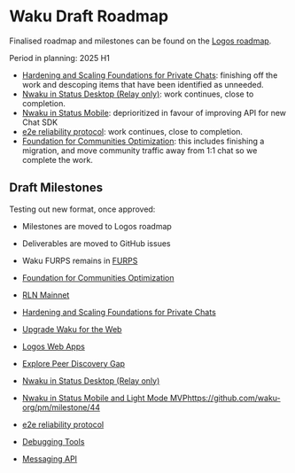 # Waku Draft Roadmap

Finalised roadmap and milestones can be found on the [Logos roadmap](https://roadmap.logos.co/waku/).

Period in planning: 2025 H1

- [Hardening and Scaling Foundations for Private Chats](https://roadmap.logos.co/waku/milestones/open/2025-hardening-and-scaling-foundations-for-private-chats): finishing off the work and descoping items that have been identified as unneeded.
- [Nwaku in Status Desktop (Relay only)](https://roadmap.logos.co/waku/milestones/open/2024-nwaku-in-status-desktop): work continues, close to completion. 
- [Nwaku in Status Mobile](https://roadmap.logos.co/waku/milestones/open/2025-nwaku-in-status-mobile): deprioritized in favour of improving API for new Chat SDK
- [e2e reliability protocol](https://roadmap.logos.co/waku/milestones/open/2024-e2e-reliability-protocol): work continues, close to completion.
- [Foundation for Communities Optimization](https://github.com/waku-org/pm/milestone/31): this includes finishing a migration, and move community traffic away from 1:1 chat so we complete the work.

## Draft Milestones

Testing out new format, once approved:

- Milestones are moved to Logos roadmap
- Deliverables are moved to GitHub issues
- Waku FURPS remains in [FURPS](/FURPS/README.md)

- [Foundation for Communities Optimization](foundation_for_communities_optimisation.md)
- [RLN Mainnet](deploy_rln_onchain_tree_on_l2_testnet.md)
- [Hardening and Scaling Foundations for Private Chats](hardening_and_scaling_foundation_for_private_chat.md)
- [Upgrade Waku for the Web](https://github.com/waku-org/pm/milestone/43)
- [Logos Web Apps](formalize_logos_web_apps.md)
- [Explore Peer Discovery Gap](https://github.com/waku-org/pm/milestone/44)
- [Nwaku in Status Desktop (Relay only)](integrate_nwaku_in_status_desktop_relay_mode_only.md)
- [Nwaku in Status Mobile and Light Mode MVP](https://roadmap.logos.co/waku/milestones/open/2025-nwaku-in-status-mobile)https://github.com/waku-org/pm/milestone/44
- [e2e reliability protocol](introduce_e2e_reliability_in_status.md)
- [Debugging Tools](https://github.com/waku-org/pm/milestone/38)
- [Messaging API](https://github.com/waku-org/pm/milestone/41)